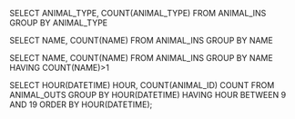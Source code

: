 SELECT ANIMAL_TYPE, COUNT(ANIMAL_TYPE) FROM ANIMAL_INS GROUP BY ANIMAL_TYPE



SELECT NAME, COUNT(NAME) FROM ANIMAL_INS GROUP BY NAME



SELECT NAME, COUNT(NAME) FROM ANIMAL_INS GROUP BY NAME HAVING COUNT(NAME)>1



SELECT HOUR(DATETIME) HOUR, COUNT(ANIMAL_ID) COUNT
FROM ANIMAL_OUTS 
GROUP BY HOUR(DATETIME)
HAVING HOUR BETWEEN 9 AND 19
ORDER BY HOUR(DATETIME);

